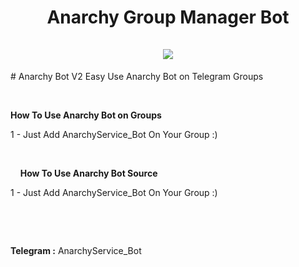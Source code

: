 <h1 align="center">
  Anarchy Group Manager Bot<br>
  <br>
  <img src="http://s13.picofile.com/file/8403665634/2.jpg">
  <br>
</h1>
# Anarchy Bot V2
Easy Use Anarchy Bot on Telegram Groups
<p>
  &nbsp;

<b>How To Use Anarchy Bot on Groups </b>

1 - Just Add AnarchyService_Bot On Your Group :)
<p>

&nbsp;
  <p>
    <p>
&nbsp;
&nbsp;
      <b>How To Use Anarchy Bot Source </b>

1 - Just Add AnarchyService_Bot On Your Group :)
<p>

&nbsp;
  <p>
    <p>
&nbsp;
&nbsp;
<p>
<b>Telegram :</b> AnarchyService_Bot
<p>
